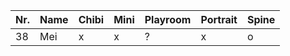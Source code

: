 | Nr. | Name | Chibi | Mini | Playroom | Portrait | Spine |
| --- | ---- | ----- | ---- | -------- | -------- | ----- |
| 38  | Mei  | x     | x    | ?        | x        | o     |

